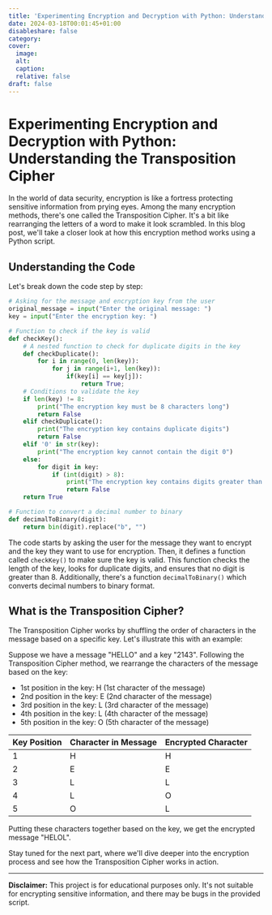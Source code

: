 ```yaml
---
title: 'Experimenting Encryption and Decryption with Python: Understanding the Transposition Cipher'
date: 2024-03-18T00:01:45+01:00
disableshare: false
category:
cover:
  image:
  alt:
  caption:
  relative: false
draft: false
---
```


# Experimenting Encryption and Decryption with Python: Understanding the Transposition Cipher

In the world of data security, encryption is like a fortress protecting sensitive information from prying eyes. Among the many encryption methods, there's one called the Transposition Cipher. It's a bit like rearranging the letters of a word to make it look scrambled. In this blog post, we'll take a closer look at how this encryption method works using a Python script.

## Understanding the Code

Let's break down the code step by step:

```python
# Asking for the message and encryption key from the user
original_message = input("Enter the original message: ")
key = input("Enter the encryption key: ")

# Function to check if the key is valid
def checkKey():
    # A nested function to check for duplicate digits in the key
    def checkDuplicate():
        for i in range(0, len(key)): 
            for j in range(i+1, len(key)):
                if(key[i] == key[j]):
                    return True;
    # Conditions to validate the key
    if len(key) != 8:
        print("The encryption key must be 8 characters long")
        return False
    elif checkDuplicate():
        print("The encryption key contains duplicate digits")
        return False
    elif '0' in str(key):
        print("The encryption key cannot contain the digit 0")
    else:
        for digit in key:
            if (int(digit) > 8):
                print("The encryption key contains digits greater than 8")
                return False
    return True

# Function to convert a decimal number to binary
def decimalToBinary(digit):
    return bin(digit).replace("b", "")
```

The code starts by asking the user for the message they want to encrypt and the key they want to use for encryption. Then, it defines a function called `checkKey()` to make sure the key is valid. This function checks the length of the key, looks for duplicate digits, and ensures that no digit is greater than 8. Additionally, there's a function `decimalToBinary()` which converts decimal numbers to binary format.

## What is the Transposition Cipher?

The Transposition Cipher works by shuffling the order of characters in the message based on a specific key. Let's illustrate this with an example:

Suppose we have a message "HELLO" and a key "2143". Following the Transposition Cipher method, we rearrange the characters of the message based on the key:

- 1st position in the key: H (1st character of the message)
- 2nd position in the key: E (2nd character of the message)
- 3rd position in the key: L (3rd character of the message)
- 4th position in the key: L (4th character of the message)
- 5th position in the key: O (5th character of the message)

| Key Position | Character in Message | Encrypted Character |
| ------------ | -------------------- | ------------------- |
| 1            | H                    | H                   |
| 2            | E                    | E                   |
| 3            | L                    | L                   |
| 4            | L                    | O                   |
| 5            | O                    | L                   |

Putting these characters together based on the key, we get the encrypted message "HELOL".

Stay tuned for the next part, where we'll dive deeper into the encryption process and see how the Transposition Cipher works in action.

---

**Disclaimer:** This project is for educational purposes only. It's not suitable for encrypting sensitive information, and there may be bugs in the provided script.
